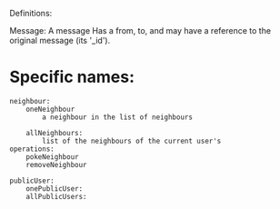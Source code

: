 Definitions:

Message:
   A message Has a from, to, and may have a reference to the original message (its '_id').



Specific names:
===============

    neighbour:
        oneNeighbour
            a neighbour in the list of neighbours

        allNeighbours:
            list of the neighbours of the current user's
    operations:
        pokeNeighbour
        removeNeighbour

    publicUser:
        onePublicUser:
        allPublicUsers:
